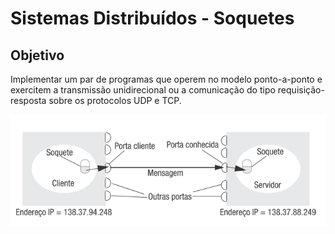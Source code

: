 # Sistemas Distribuídos - Soquetes

## Objetivo

Implementar um par de programas que operem no modelo ponto-a-ponto e exercitem a transmissão unidirecional ou a
comunicação do tipo requisição-resposta sobre os protocolos UDP e TCP.

![alt text](images/soquetes.png?raw=true)